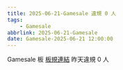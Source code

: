 ```yaml
---
title: 2025-06-21-Gamesale 違規 0 人
tags:
    - Gamesale
abbrlink: 2025-06-21-Gamesale
date: Gamesale-2025-06-21 12:00:00
---
```

Gamesale 板 [板規連結](https://www.ptt.cc/bbs/Gossiping/M.1637425085.A.07D.html)
昨天違規 0 人
